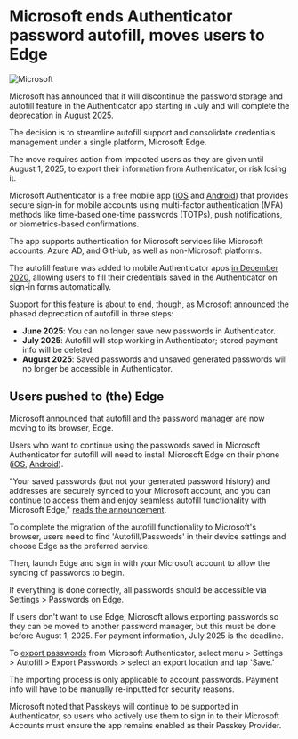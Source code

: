 # Microsoft ends Authenticator password autofill, moves users to Edge

![Microsoft](https://www.bleepstatic.com/content/hl-images/2025/02/10/Microsoft_logo.jpg)

Microsoft has announced that it will discontinue the password storage and autofill feature in the Authenticator app starting in July and will complete the deprecation in August 2025.

The decision is to streamline autofill support and consolidate credentials management under a single platform, Microsoft Edge.

The move requires action from impacted users as they are given until August 1, 2025, to export their information from Authenticator, or risk losing it.

Microsoft Authenticator is a free mobile app ([iOS](https://apps.apple.com/us/app/microsoft-authenticator/id983156458) and [Android](https://play.google.com/store/apps/details?id=com.azure.authenticator&hl=en)) that provides secure sign-in for mobile accounts using multi-factor authentication (MFA) methods like time-based one-time passwords (TOTPs), push notifications, or biometrics-based confirmations.

The app supports authentication for Microsoft services like Microsoft accounts, Azure AD, and GitHub, as well as non-Microsoft platforms.

The autofill feature was added to mobile Authenticator apps [in December 2020,](https://www.bleepingcomputer.com/news/microsoft/microsoft-authenticator-brings-password-autofill-to-mobile-devices/) allowing users to fill their credentials saved in the Authenticator on sign-in forms automatically.

Support for this feature is about to end, though, as Microsoft announced the phased deprecation of autofill in three steps:

* **June 2025**: You can no longer save new passwords in Authenticator.
* **July 2025**: Autofill will stop working in Authenticator; stored payment info will be deleted.
* **August 2025**: Saved passwords and unsaved generated passwords will no longer be accessible in Authenticator.

## Users pushed to (the) Edge

Microsoft announced that autofill and the password manager are now moving to its browser, Edge.

Users who want to continue using the passwords saved in Microsoft Authenticator for autofill will need to install Microsoft Edge on their phone ([iOS](https://apps.apple.com/us/app/microsoft-edge-ai-browser/id1288723196), [Android](https://play.google.com/store/apps/details?id=com.microsoft.emmx)).

"Your saved passwords (but not your generated password history) and addresses are securely synced to your Microsoft account, and you can continue to access them and enjoy seamless autofill functionality with Microsoft Edge," [reads the announcement](https://support.microsoft.com/en-gb/account-billing/changes-to-microsoft-authenticator-autofill-09fd75df-dc04-4477-9619-811510805ab6).

To complete the migration of the autofill functionality to Microsoft's browser, users need to find 'Autofill/Passwords' in their device settings and choose Edge as the preferred service.

Then, launch Edge and sign in with your Microsoft account to allow the syncing of passwords to begin.

If everything is done correctly, all passwords should be accessible via Settings > Passwords on Edge.

If users don't want to use Edge, Microsoft allows exporting passwords so they can be moved to another password manager, but this must be done before August 1, 2025. For payment information, July 2025 is the deadline.

To [export passwords](https://support.microsoft.com/en-gb/account-billing/export-passwords-from-microsoft-authenticator-10268a16-c0a4-4037-9bcb-b47c29409fe0) from Microsoft Authenticator, select menu > Settings > Autofill > Export Passwords > select an export location and tap 'Save.'

The importing process is only applicable to account passwords. Payment info will have to be manually re-inputted for security reasons.

Microsoft noted that Passkeys will continue to be supported in Authenticator, so users who actively use them to sign in to their Microsoft Accounts must ensure the app remains enabled as their Passkey Provider.
